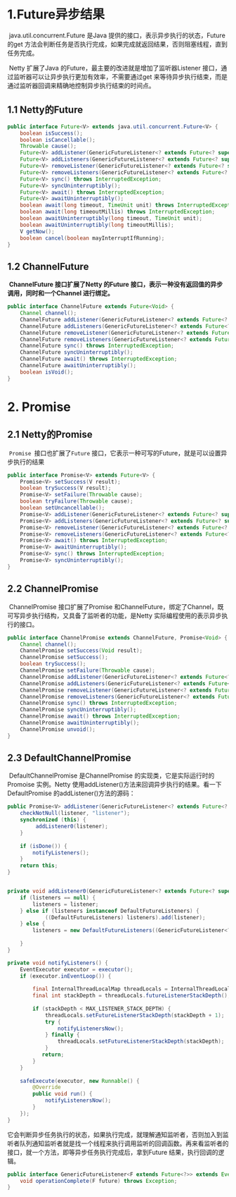 # 1.Future异步结果

​		java.util.concurrent.Future 是Java 提供的接口，表示异步执行的状态，Future 的get 方法会判断任务是否执行完成，如果完成就返回结果，否则阻塞线程，直到任务完成。

​       Netty 扩展了Java 的Future，最主要的改进就是增加了监听器Listener 接口，通过监听器可以让异步执行更加有效率，不需要通过get 来等待异步执行结束，而是通过监听器回调来精确地控制异步执行结束的时间点。

## 1.1 Netty的Future

```java
public interface Future<V> extends java.util.concurrent.Future<V> {
    boolean isSuccess();
    boolean isCancellable();
    Throwable cause();
    Future<V> addListener(GenericFutureListener<? extends Future<? super V>> listener);
    Future<V> addListeners(GenericFutureListener<? extends Future<? super V>>... listeners);
    Future<V> removeListener(GenericFutureListener<? extends Future<? super V>> listener);
    Future<V> removeListeners(GenericFutureListener<? extends Future<? super V>>... listeners);
    Future<V> sync() throws InterruptedException;
    Future<V> syncUninterruptibly();
    Future<V> await() throws InterruptedException;
    Future<V> awaitUninterruptibly();
    boolean await(long timeout, TimeUnit unit) throws InterruptedException;
    boolean await(long timeoutMillis) throws InterruptedException;
    boolean awaitUninterruptibly(long timeout, TimeUnit unit);
    boolean awaitUninterruptibly(long timeoutMillis);
    V getNow();
    boolean cancel(boolean mayInterruptIfRunning);
}
```

## 1.2 ChannelFuture 

​		**ChannelFuture 接口扩展了Netty 的Future 接口，表示一种没有返回值的异步调用，同时和一个Channel 进行绑定。**

```java
public interface ChannelFuture extends Future<Void> {
    Channel channel();
    ChannelFuture addListener(GenericFutureListener<? extends Future<? super Void>> listener);
    ChannelFuture addListeners(GenericFutureListener<? extends Future<? super Void>>... listeners);
    ChannelFuture removeListener(GenericFutureListener<? extends Future<? super Void>> listener);
    ChannelFuture removeListeners(GenericFutureListener<? extends Future<? super Void>>... listeners);
    ChannelFuture sync() throws InterruptedException;
    ChannelFuture syncUninterruptibly();
    ChannelFuture await() throws InterruptedException;
    ChannelFuture awaitUninterruptibly();
    boolean isVoid();
}
```



# 2. Promise

## 2.1 Netty的Promise

​	`Promise `接口也扩展了`Future` 接口，它表示一种可写的Future，就是可以设置异步执行的结果

```java
public interface Promise<V> extends Future<V> {
    Promise<V> setSuccess(V result);
    boolean trySuccess(V result);
    Promise<V> setFailure(Throwable cause);
    boolean tryFailure(Throwable cause);
    boolean setUncancellable();
    Promise<V> addListener(GenericFutureListener<? extends Future<? super V>> listener);
    Promise<V> addListeners(GenericFutureListener<? extends Future<? super V>>... listeners);
    Promise<V> removeListener(GenericFutureListener<? extends Future<? super V>> listener);
    Promise<V> removeListeners(GenericFutureListener<? extends Future<? super V>>... listeners);
    Promise<V> await() throws InterruptedException;
    Promise<V> awaitUninterruptibly();
    Promise<V> sync() throws InterruptedException;
    Promise<V> syncUninterruptibly();
}
```

## 2.2 ChannelPromise 

​	ChannelPromise 接口扩展了Promise 和ChannelFuture，绑定了Channel，既可写异步执行结构，又具备了监听者的功能，是Netty 实际编程使用的表示异步执行的接口。

```java
public interface ChannelPromise extends ChannelFuture, Promise<Void> {
    Channel channel();
    ChannelPromise setSuccess(Void result);
    ChannelPromise setSuccess();
    boolean trySuccess();
    ChannelPromise setFailure(Throwable cause);
    ChannelPromise addListener(GenericFutureListener<? extends Future<? super Void>> listener);
    ChannelPromise addListeners(GenericFutureListener<? extends Future<? super Void>>... listeners);
    ChannelPromise removeListener(GenericFutureListener<? extends Future<? super Void>> listener);
    ChannelPromise removeListeners(GenericFutureListener<? extends Future<? super Void>>... listeners);
    ChannelPromise sync() throws InterruptedException;
    ChannelPromise syncUninterruptibly();
    ChannelPromise await() throws InterruptedException;
    ChannelPromise awaitUninterruptibly();
    ChannelPromise unvoid();
}
```

## 2.3 DefaultChannelPromise 

​		DefaultChannelPromise 是ChannelPromise 的实现类，它是实际运行时的Promoise 实例。Netty 使用addListener()方法来回调异步执行的结果。看一下DefaultPromise 的addListener()方法的源码：

```java
public Promise<V> addListener(GenericFutureListener<? extends Future<? super V>> listener) {
    checkNotNull(listener, "listener");
    synchronized (this) {
   		 addListener0(listener);
    }
    
    if (isDone()) {
        notifyListeners();
    }
    return this;
}


private void addListener0(GenericFutureListener<? extends Future<? super V>> listener) {
    if (listeners == null) {
    	listeners = listener;
    } else if (listeners instanceof DefaultFutureListeners) {
    		((DefaultFutureListeners) listeners).add(listener);
    } else {
    	listeners = new DefaultFutureListeners((GenericFutureListener<? extends Future<V>>) listeners, listener);
        
    }
}
```

```java
private void notifyListeners() {
	EventExecutor executor = executor();
    if (executor.inEventLoop()) {
        
        final InternalThreadLocalMap threadLocals = InternalThreadLocalMap.get();
        final int stackDepth = threadLocals.futureListenerStackDepth();
        
        if (stackDepth < MAX_LISTENER_STACK_DEPTH) {
            threadLocals.setFutureListenerStackDepth(stackDepth + 1);
            try {
                notifyListenersNow();
            } finally {
                threadLocals.setFutureListenerStackDepth(stackDepth);
            }
           return;
        }
    }
    
    safeExecute(executor, new Runnable() {
        @Override
        public void run() {
            notifyListenersNow();
        }
    });
}
```

​		它会判断异步任务执行的状态，如果执行完成，就理解通知监听者，否则加入到监听者队列通知监听者就是找一个线程来执行调用监听的回调函数。再来看监听者的接口，就一个方法，即等异步任务执行完成后，拿到Future 结果，执行回调的逻辑。

```java
public interface GenericFutureListener<F extends Future<?>> extends EventListener {
	void operationComplete(F future) throws Exception;
}
```

